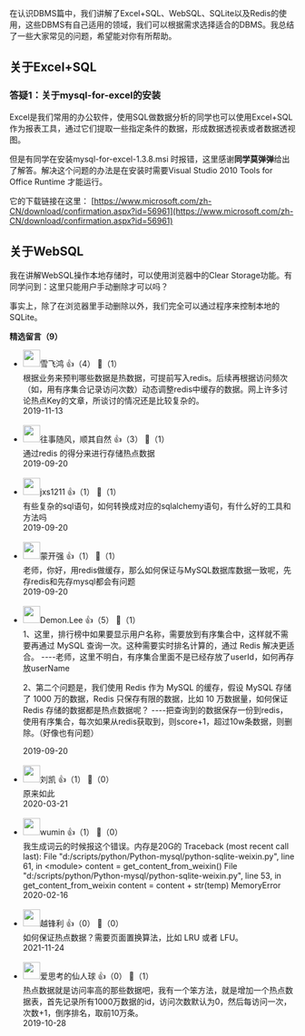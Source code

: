 在认识DBMS篇中，我们讲解了Excel+SQL、WebSQL、SQLite以及Redis的使用，这些DBMS有自己适用的领域，我们可以根据需求选择适合的DBMS。我总结了一些大家常见的问题，希望能对你有所帮助。

## 关于Excel+SQL

### 答疑1：关于mysql-for-excel的安装

Excel是我们常用的办公软件，使用SQL做数据分析的同学也可以使用Excel+SQL作为报表工具，通过它们提取一些指定条件的数据，形成数据透视表或者数据透视图。

但是有同学在安装mysql-for-excel-1.3.8.msi 时报错，这里感谢**同学莫弹弹**给出了解答。解决这个问题的办法是在安装时需要Visual Studio 2010 Tools for Office Runtime 才能运行。

它的下载链接在这里： [https://www.microsoft.com/zh-CN/download/confirmation.aspx?id=56961](https://www.microsoft.com/zh-CN/download/confirmation.aspx?id=56961)

## 关于WebSQL

我在讲解WebSQL操作本地存储时，可以使用浏览器中的Clear Storage功能。有同学问到：这里只能用户手动删除才可以吗？

事实上，除了在浏览器里手动删除以外，我们完全可以通过程序来控制本地的SQLite。
<div><strong>精选留言（9）</strong></div><ul>
<li><img src="https://static001.geekbang.org/account/avatar/00/0f/72/65/68bd8177.jpg" width="30px"><span>雪飞鸿</span> 👍（4） 💬（1）<div>根据业务来预判哪些数据是热数据，可提前写入redis。后续再根据访问频次（如，用有序集合记录访问次数）动态调整redis中缓存的数据。网上许多讨论热点Key的文章，所谈讨的情况还是比较复杂的。</div>2019-11-13</li><br/><li><img src="https://static001.geekbang.org/account/avatar/00/12/da/ec/779c1a78.jpg" width="30px"><span>往事随风，顺其自然</span> 👍（3） 💬（1）<div>通过redis 的得分来进行存储热点数据</div>2019-09-20</li><br/><li><img src="https://thirdwx.qlogo.cn/mmopen/vi_32/Q0j4TwGTfTKELX1Rd1vmLRWibHib8P95NA87F4zcj8GrHKYQL2RcLDVnxNy1ia2geTWgW6L2pWn2kazrPNZMRVrIg/132" width="30px"><span>jxs1211</span> 👍（1） 💬（1）<div>有些复杂的sql语句，如何转换成对应的sqlalchemy语句，有什么好的工具和方法吗</div>2019-09-20</li><br/><li><img src="https://static001.geekbang.org/account/avatar/00/14/1b/4a/f9df2d06.jpg" width="30px"><span>蒙开强</span> 👍（1） 💬（1）<div>老师，你好，用redis做缓存，那么如何保证与MySQL数据库数据一致呢，先存redis和先存mysql都会有问题</div>2019-09-20</li><br/><li><img src="https://static001.geekbang.org/account/avatar/00/10/10/bb/f1061601.jpg" width="30px"><span>Demon.Lee</span> 👍（5） 💬（1）<div>1、这里，排行榜中如果要显示用户名称，需要放到有序集合中，这样就不需要再通过 MySQL 查询一次。这种需要实时排名计算的，通过 Redis 解决更适合。
----老师，这里不明白，有序集合里面不是已经存放了userId，如何再存放userName

2、第二个问题是，我们使用 Redis 作为 MySQL 的缓存，假设 MySQL 存储了 1000 万的数据，Redis 只保存有限的数据，比如 10 万数据量，如何保证 Redis 存储的数据都是热点数据呢？
----把查询到的数据保存一份到redis，使用有序集合，每次如果从redis获取到，则score+1，超过10w条数据，则删除。（好像也有问题）</div>2019-09-20</li><br/><li><img src="https://static001.geekbang.org/account/avatar/00/14/9b/d0/86aee34c.jpg" width="30px"><span>刘凯</span> 👍（1） 💬（0）<div>原来如此</div>2020-03-21</li><br/><li><img src="http://thirdwx.qlogo.cn/mmopen/vi_32/PiajxSqBRaEJSYNNABBxXCme5FMGUYTPbvnT6IvpzPP3qiaSibZficAfabydnwWOV6LlQ4lAtF0aeN3ficv0S3iavmxQ/132" width="30px"><span>wumin</span> 👍（1） 💬（0）<div>我生成词云的时候报这个错误。内存是20G的
Traceback (most recent call last):
  File &quot;d:&#47;scripts&#47;python&#47;Python-mysql&#47;python-sqlite-weixin.py&quot;, line 61, in &lt;module&gt;
    content = get_content_from_weixin()
  File &quot;d:&#47;scripts&#47;python&#47;Python-mysql&#47;python-sqlite-weixin.py&quot;, line 53, in get_content_from_weixin
    content = content + str(temp)
MemoryError</div>2020-02-16</li><br/><li><img src="https://static001.geekbang.org/account/avatar/00/2a/f7/9c/69c5c5dc.jpg" width="30px"><span>越锋利</span> 👍（0） 💬（0）<div>如何保证热点数据？需要页面置换算法，比如 LRU 或者 LFU。</div>2021-11-24</li><br/><li><img src="https://thirdwx.qlogo.cn/mmopen/vi_32/ic8KF0sfxicsx4F25HZrtZwP2fQEibicfibFeYIQBibxnVlHIiaqkfictJuvLCKia0p7liaQvbTzCYWLibjJK6B8kc8e194ng/132" width="30px"><span>爱思考的仙人球</span> 👍（0） 💬（1）<div>热点数据就是访问率高的那些数据吧，我有一个笨方法，就是增加一个热点数据表，首先记录所有1000万数据的id，访问次数默认为0，然后每访问一次，次数+1，倒序排名，取前10万条。</div>2019-10-28</li><br/>
</ul>